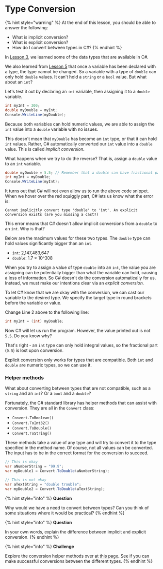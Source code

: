 # Type Conversion

{% hint style="warning" %}
At the end of this lesson, you should be able to answer the following:

* What is implicit conversion?
* What is explicit conversion?
* How do I convert between types in C\#?
{% endhint %}

In [Lesson 3](../tutorial/lesson-3-data-types.md), we learned some of the data types that are available in C\#. 

We also learned from [Lesson 5](../tutorial/lesson-5-variables.md#assigning-to-variables) that once a variable has been declared with a type, the type cannot be changed. So a variable with a type of `double` can only hold `double` values. It can't hold a `string` or a `bool` value. But what about an `int`?

Let's test it out by declaring an `int` variable, then assigning it to a `double` variable.

```csharp
int myInt = 300;
double myDouble = myInt;
Console.WriteLine(myDouble);
```

Because both variables can hold numeric values, we are able to assign the `int` value into a `double` variable with no issues. 

This doesn't mean that `myDouble` has become an `int` type, or that it can hold `int` values. Rather, C\# automatically converted our `int` value into a `double` value. This is called _implicit conversion_.

What happens when we try to do the reverse? That is, assign a `double` value to an `int` variable.

```csharp
double myDouble = 5.5; // Remember that a double can have fractional parts (decimal point)
int myInt = myDouble;
Console.WriteLine(myInt);
```

It turns out that C\# will not even allow us to run the above code snippet. When we hover over the red squiggly part, C\# lets us know what the error is:

`Cannot implicitly convert type 'double' to 'int'. An explicit conversion exists (are you missing a cast?)`

This error means that C\# doesn't allow implicit conversions from a `double` to an `int`. Why is that?

Below are the maximum values for these two types. The `double` type can hold values significantly bigger than an `int`. 

* `int`: 2,147,483,647
* `double`: 1.7 × 10^308

When you try to assign a value of type `double` into an `int`, the value you are assigning can be potentially bigger than what the variable can hold, causing a loss of information. So C\# doesn't do the conversion automatically for us. Instead, we must make our intentions clear via an _explicit_ _conversion._

To let C\# know that we are okay with the conversion, we can cast our variable to the desired type. We specify the target type in round brackets before the variable or value.

Change Line 2 above to the following line:

```csharp
int myInt = (int) myDouble;
```

Now C\# will let us run the program. However, the value printed out is not `5.5`. Do you know why?

That's right - an `int` type can only hold integral values, so the fractional part \(`0.5`\) is lost upon conversion.

Explicit conversion only works for types that are compatible. Both `int` and `double` are numeric types, so we can use it.

### Helper methods

What about converting between types that are not compatible, such as a `string` and an `int`? Or a `bool` and a `double`? 

Fortunately, the C\# standard library has helper methods that can assist with conversion. They are all in the `Convert` class:

* `Convert.ToBoolean()` 
* `Convert.ToInt32()`
* `Convert.ToDouble()`
* `Convert.ToString()`

These methods take a value of any type and will try to convert it to the type specified in the method name. Of course, not all values can be converted. The input has to be in the correct format for the conversion to succeed.

```csharp
// This is okay
var aNumberString = "99.9";
var myDouble1 = Convert.ToDouble(aNumberString);

// This is not okay
var aTextString = "double trouble";
var myDouble2 = Convert.ToDouble(aTextString);
```

{% hint style="info" %}
**Question**

Why would we have a need to convert between types? Can you think of some situations where it would be practical?
{% endhint %}

{% hint style="info" %}
**Question**

In your own words, explain the difference between implicit and explicit conversion.
{% endhint %}

{% hint style="info" %}
**Challenge**

Explore the conversion helper methods over at [this page](https://docs.microsoft.com/en-us/dotnet/api/system.convert?view=net-5.0). See if you can make successful conversions between the different types.
{% endhint %}

